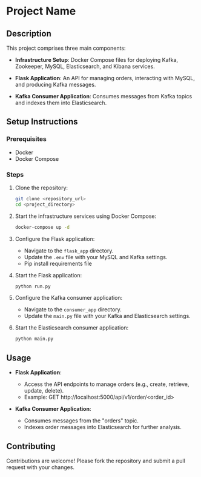 # Project Name

## Description

This project comprises three main components:

- **Infrastructure Setup**: Docker Compose files for deploying Kafka, Zookeeper, MySQL, Elasticsearch, and Kibana services.
  
- **Flask Application**: An API for managing orders, interacting with MySQL, and producing Kafka messages.
  
- **Kafka Consumer Application**: Consumes messages from Kafka topics and indexes them into Elasticsearch.


## Setup Instructions

### Prerequisites

- Docker
- Docker Compose

### Steps

1. Clone the repository:

    ```bash
    git clone <repository_url>
    cd <project_directory>
    ```

2. Start the infrastructure services using Docker Compose:

    ```bash
    docker-compose up -d
    ```

3. Configure the Flask application:
   - Navigate to the `flask_app` directory.
   - Update the `.env` file with your MySQL and Kafka settings.
   - Pip install requirements file

4. Start the Flask application:

    ```bash
    python run.py
    ```

5. Configure the Kafka consumer application:
   - Navigate to the `consumer_app` directory.
   - Update the `main.py` file with your Kafka and Elasticsearch settings.

6. Start the Elasticsearch consumer application:

    ```bash
    python main.py
    ```

## Usage

- **Flask Application**:
  - Access the API endpoints to manage orders (e.g., create, retrieve, update, delete).
  - Example: GET http://localhost:5000/api/v1/order/<order_id>

- **Kafka Consumer Application**:
  - Consumes messages from the "orders" topic.
  - Indexes order messages into Elasticsearch for further analysis.

## Contributing

Contributions are welcome! Please fork the repository and submit a pull request with your changes.
